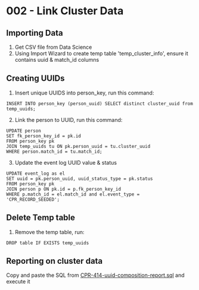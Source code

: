 # 002 - Link Cluster Data

## Importing Data
1) Get CSV file from Data Science
2) Using Import Wizard to create temp table 'temp_cluster_info', ensure it contains uuid & match_id columns

## Creating UUIDs
1) Insert unique UUIDS into person_key, run this command:<br />
```
INSERT INTO person_key (person_uuid) SELECT distinct cluster_uuid from temp_uuids;
```

2) Link the person to UUID, run this command: <br />
```
UPDATE person
SET fk_person_key_id = pk.id
FROM person_key pk
JOIN temp_uuids tu ON pk.person_uuid = tu.cluster_uuid
WHERE person.match_id = tu.match_id;
```

3) Update the event log UUID value & status <br />
```
UPDATE event_log as el
SET uuid = pk.person_uuid, uuid_status_type = pk.status
FROM person_key pk
JOIN person p ON pk.id = p.fk_person_key_id
WHERE p.match_id = el.match_id and el.event_type = 'CPR_RECORD_SEEDED';
```

## Delete Temp table
1) Remove the temp table, run: <br />
```
DROP table IF EXISTS temp_uuids
```

## Reporting on cluster data

Copy and paste the SQL from  [CPR-414-uuid-composition-report.sql](../scripts/db/CPR-414-uuid-composition-report.sql) and execute it
